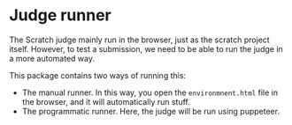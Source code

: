 # Judge runner

The Scratch judge mainly run in the browser, just as the scratch project itself.
However, to test a submission, we need to be able to run the judge in a more
automated way.

This package contains two ways of running this:

- The manual runner. In this way, you open the `environmnent.html` file in the
  browser, and it will automatically run stuff.
- The programmatic runner. Here, the judge will be run using puppeteer.
